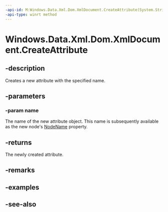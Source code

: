 ----api-id: M:Windows.Data.Xml.Dom.XmlDocument.CreateAttribute(System.String)
-api-type: winrt method
---<!-- Method syntaxpublic Windows.Data.Xml.Dom.XmlAttribute CreateAttribute(System.String name)--># Windows.Data.Xml.Dom.XmlDocument.CreateAttribute## -descriptionCreates a new attribute with the specified name.## -parameters### -param nameThe name of the new attribute object. This name is subsequently available as the new node's [NodeName](xmlattribute_nodename.md) property.## -returnsThe newly created attribute.## -remarks## -examples## -see-also